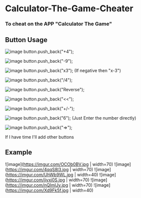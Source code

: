 # Calculator-The-Game-Cheater

### To cheat on the APP "Calculator The Game"

## Button Usage

![image](https://imgur.com/OhrVQ6x.png)
    button.push_back("+4");

![image](https://imgur.com/4WVxQIB.png)
    button.push_back("-9");

![image](https://imgur.com/sruKyjL.png)
    button.push_back("x3"); (If negative then "x-3")

![image](https://imgur.com/E2Fwtj7.png)
    button.push_back("/4");

![image](https://imgur.com/SOr2eza.png)
    button.push_back("Reverse");

![image](https://imgur.com/MUJNVL4.png)
    button.push_back("<<");

![image](https://imgur.com/4LFaCfJ.png)
    button.push_back("+/-");

![image](https://imgur.com/yHLTPA4.png)
    button.push_back("6"); (Just Enter the number directly)

![image](https://imgur.com/OotltqC.png)
    button.push_back("=>");

If I have time I'll add other buttons

## Example
![image](https://imgur.com/OCOb0BV.jpg | width=70)
![image](https://imgur.com/4qqS8l3.jpg | width=70)
![image](https://imgur.com/UhWb9WL.jpg | width=40)
![image](https://imgur.com/jivxj0S.jpg | width=70)
![image](https://imgur.com/nQImlJy.jpg | width=70)
![image](https://imgur.com/Xd9Fk5f.jpg | width=40)
